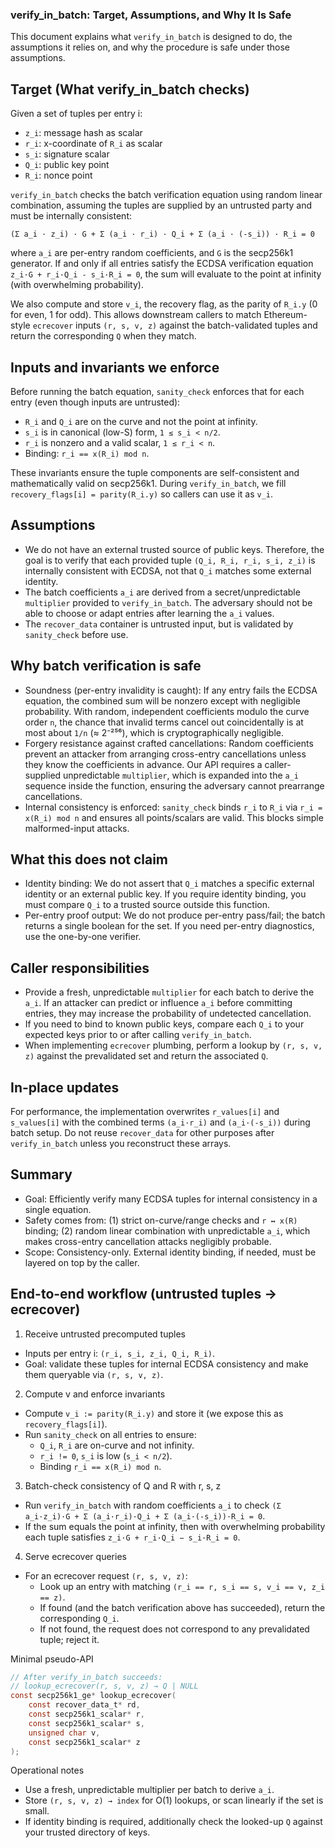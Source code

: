 ### verify_in_batch: Target, Assumptions, and Why It Is Safe

This document explains what `verify_in_batch` is designed to do, the assumptions it relies on, and why the procedure is safe under those assumptions.

## Target (What verify_in_batch checks)

Given a set of tuples per entry i:
- `z_i`: message hash as scalar
- `r_i`: x-coordinate of `R_i` as scalar
- `s_i`: signature scalar
- `Q_i`: public key point
- `R_i`: nonce point

`verify_in_batch` checks the batch verification equation using random linear combination, assuming the tuples are supplied by an untrusted party and must be internally consistent:

```
(Σ a_i · z_i) · G + Σ (a_i · r_i) · Q_i + Σ (a_i · (-s_i)) · R_i = 0
```

where `a_i` are per-entry random coefficients, and `G` is the secp256k1 generator. If and only if all entries satisfy the ECDSA verification equation `z_i·G + r_i·Q_i - s_i·R_i = 0`, the sum will evaluate to the point at infinity (with overwhelming probability).

We also compute and store `v_i`, the recovery flag, as the parity of `R_i.y` (0 for even, 1 for odd). This allows downstream callers to match Ethereum-style `ecrecover` inputs `(r, s, v, z)` against the batch-validated tuples and return the corresponding `Q` when they match.

## Inputs and invariants we enforce

Before running the batch equation, `sanity_check` enforces that for each entry (even though inputs are untrusted):
- `R_i` and `Q_i` are on the curve and not the point at infinity.
- `s_i` is in canonical (low-S) form, `1 ≤ s_i < n/2`.
- `r_i` is nonzero and a valid scalar, `1 ≤ r_i < n`.
- Binding: `r_i == x(R_i) mod n`.

These invariants ensure the tuple components are self-consistent and mathematically valid on secp256k1. During `verify_in_batch`, we fill `recovery_flags[i] = parity(R_i.y)` so callers can use it as `v_i`.

## Assumptions

- We do not have an external trusted source of public keys. Therefore, the goal is to verify that each provided tuple `(Q_i, R_i, r_i, s_i, z_i)` is internally consistent with ECDSA, not that `Q_i` matches some external identity.
- The batch coefficients `a_i` are derived from a secret/unpredictable `multiplier` provided to `verify_in_batch`. The adversary should not be able to choose or adapt entries after learning the `a_i` values.
- The `recover_data` container is untrusted input, but is validated by `sanity_check` before use.

## Why batch verification is safe

- Soundness (per-entry invalidity is caught): If any entry fails the ECDSA equation, the combined sum will be nonzero except with negligible probability. With random, independent coefficients modulo the curve order `n`, the chance that invalid terms cancel out coincidentally is at most about `1/n` (≈ 2⁻²⁵⁶), which is cryptographically negligible.
- Forgery resistance against crafted cancellations: Random coefficients prevent an attacker from arranging cross-entry cancellations unless they know the coefficients in advance. Our API requires a caller-supplied unpredictable `multiplier`, which is expanded into the `a_i` sequence inside the function, ensuring the adversary cannot prearrange cancellations.
- Internal consistency is enforced: `sanity_check` binds `r_i` to `R_i` via `r_i = x(R_i) mod n` and ensures all points/scalars are valid. This blocks simple malformed-input attacks.

## What this does not claim

- Identity binding: We do not assert that `Q_i` matches a specific external identity or an external public key. If you require identity binding, you must compare `Q_i` to a trusted source outside this function.
- Per-entry proof output: We do not produce per-entry pass/fail; the batch returns a single boolean for the set. If you need per-entry diagnostics, use the one-by-one verifier.

## Caller responsibilities

- Provide a fresh, unpredictable `multiplier` for each batch to derive the `a_i`. If an attacker can predict or influence `a_i` before committing entries, they may increase the probability of undetected cancellation.
- If you need to bind to known public keys, compare each `Q_i` to your expected keys prior to or after calling `verify_in_batch`.
- When implementing `ecrecover` plumbing, perform a lookup by `(r, s, v, z)` against the prevalidated set and return the associated `Q`.

## In-place updates

For performance, the implementation overwrites `r_values[i]` and `s_values[i]` with the combined terms `(a_i·r_i)` and `(a_i·(-s_i))` during batch setup. Do not reuse `recover_data` for other purposes after `verify_in_batch` unless you reconstruct these arrays.

## Summary

- Goal: Efficiently verify many ECDSA tuples for internal consistency in a single equation.
- Safety comes from: (1) strict on-curve/range checks and `r ↔ x(R)` binding; (2) random linear combination with unpredictable `a_i`, which makes cross-entry cancellation attacks negligibly probable.
- Scope: Consistency-only. External identity binding, if needed, must be layered on top by the caller.


## End-to-end workflow (untrusted tuples → ecrecover)

1) Receive untrusted precomputed tuples
- Inputs per entry i: `(r_i, s_i, z_i, Q_i, R_i)`.
- Goal: validate these tuples for internal ECDSA consistency and make them queryable via `(r, s, v, z)`.

2) Compute v and enforce invariants
- Compute `v_i := parity(R_i.y)` and store it (we expose this as `recovery_flags[i]`).
- Run `sanity_check` on all entries to ensure:
  - `Q_i`, `R_i` are on-curve and not infinity.
  - `r_i != 0`, `s_i` is low (`s_i < n/2`).
  - Binding `r_i == x(R_i) mod n`.

3) Batch-check consistency of Q and R with r, s, z
- Run `verify_in_batch` with random coefficients `a_i` to check
  `(Σ a_i·z_i)·G + Σ (a_i·r_i)·Q_i + Σ (a_i·(-s_i))·R_i = 0`.
- If the sum equals the point at infinity, then with overwhelming probability each tuple satisfies `z_i·G + r_i·Q_i − s_i·R_i = 0`.

4) Serve ecrecover queries
- For an ecrecover request `(r, s, v, z)`:
  - Look up an entry with matching `(r_i == r, s_i == s, v_i == v, z_i == z)`.
  - If found (and the batch verification above has succeeded), return the corresponding `Q_i`.
  - If not found, the request does not correspond to any prevalidated tuple; reject it.

Minimal pseudo-API
```c
// After verify_in_batch succeeds:
// lookup_ecrecover(r, s, v, z) → Q | NULL
const secp256k1_ge* lookup_ecrecover(
    const recover_data_t* rd,
    const secp256k1_scalar* r,
    const secp256k1_scalar* s,
    unsigned char v,
    const secp256k1_scalar* z
);
```

Operational notes
- Use a fresh, unpredictable multiplier per batch to derive `a_i`.
- Store `(r, s, v, z) → index` for O(1) lookups, or scan linearly if the set is small.
- If identity binding is required, additionally check the looked-up `Q` against your trusted directory of keys.


